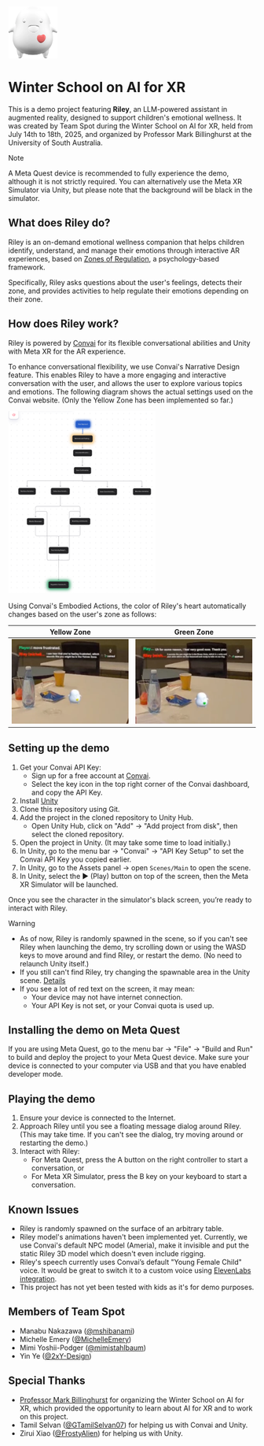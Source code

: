 <img src="public/riley.webp" alt="Riley (Character)" width="100">

# Winter School on AI for XR

This is a demo project featuring **Riley**, an LLM-powered assistant in augmented reality, designed to support children's emotional wellness. It was created by Team Spot during the Winter School on AI for XR, held from July 14th to 18th, 2025, and organized by Professor Mark Billinghurst at the University of South Australia.

> [!NOTE]
>
> A Meta Quest device is recommended to fully experience the demo, although it is not strictly required. You can alternatively use the Meta XR Simulator via Unity, but please note that the background will be black in the simulator.

## What does Riley do?

Riley is an on-demand emotional wellness companion that helps children identify, understand, and manage their emotions through interactive AR experiences, based on [Zones of Regulation](https://zonesofregulation.com), a psychology-based framework.

Specifically, Riley asks questions about the user's feelings, detects their zone, and provides activities to help regulate their emotions depending on their zone.

## How does Riley work?

Riley is powered by [Convai](https://www.convai.com/) for its flexible conversational abilities and Unity with Meta XR for the AR experience.

To enhance conversational flexibility, we use Convai's Narrative Design feature. This enables Riley to have a more engaging and interactive conversation with the user, and allows the user to explore various topics and emotions. The following diagram shows the actual settings used on the Convai website. (Only the Yellow Zone has been implemented so far.)

<img src="public/convai_narrative_design.webp" alt="Convai narrative design" width="300">

Using Convai's Embodied Actions, the color of Riley's heart automatically changes based on the user's zone as follows:

| Yellow Zone                               | Green Zone                              |
| ----------------------------------------- | --------------------------------------- |
| ![Riley Yellow](public/riley_yellow.webp) | ![Riley Green](public/riley_green.webp) |

## Setting up the demo

1. Get your Convai API Key:
   - Sign up for a free account at [Convai](https://convai.com).
   - Select the key icon in the top right corner of the Convai dashboard, and copy the API Key.
2. Install [Unity](https://unity.com/download)
3. Clone this repository using Git.
4. Add the project in the cloned repository to Unity Hub.
   - Open Unity Hub, click on "Add" → "Add project from disk", then select the cloned repository.
5. Open the project in Unity. (It may take some time to load initially.)
6. In Unity, go to the menu bar → "Convai" → "API Key Setup" to set the Convai API Key you copied earlier.
7. In Unity, go to the Assets panel → open `Scenes/Main` to open the scene.
8. In Unity, select the ▶️ (Play) button on top of the screen, then the Meta XR Simulator will be launched.

Once you see the character in the simulator's black screen, you’re ready to interact with Riley.

> [!WARNING]
>
> - As of now, Riley is randomly spawned in the scene, so if you can't see Riley when launching the demo, try scrolling down or using the WASD keys to move around and find Riley, or restart the demo. (No need to relaunch Unity itself.)
> - If you still can't find Riley, try changing the spawnable area in the Unity scene. [Details](public/how_to_change_spawnable_location.png)
> - If you see a lot of red text on the screen, it may mean:
>     - Your device may not have internet connection.
>     - Your API Key is not set, or your Convai quota is used up.

## Installing the demo on Meta Quest

If you are using Meta Quest, go to the menu bar → "File" → "Build and Run" to build and deploy the project to your Meta Quest device. Make sure your device is connected to your computer via USB and that you have enabled developer mode.

## Playing the demo

1. Ensure your device is connected to the Internet.
2. Approach Riley until you see a floating message dialog around Riley. (This may take time. If you can't see the dialog, try moving around or restarting the demo.)
3. Interact with Riley:
   - For Meta Quest, press the A button on the right controller to start a conversation, or
   - For Meta XR Simulator, press the B key on your keyboard to start a conversation.

## Known Issues

- Riley is randomly spawned on the surface of an arbitrary table.
- Riley model's animations haven't been implemented yet. Currently, we use Convai's default NPC model (Ameria), make it invisible and put the static Riley 3D model which doesn't even include rigging.
- Riley's speech currently uses Convai’s default "Young Female Child" voice. It would be great to switch it to a custom voice using [ElevenLabs integration](https://docs.convai.com/api-docs/plugins-and-integrations/other-integrations/third-party-api-integrations/elevenlabs-api-integration).
- This project has not yet been tested with kids as it's for demo purposes.

## Members of Team Spot

- Manabu Nakazawa ([@mshibanami](https://github.com/mshibanami))
- Michelle Emery ([@MichelleEmery](https://github.com/MichelleEmery))
- Mimi Yoshii-Podger ([@mimistahlbaum](https://github.com/mimistahlbaum))
- Yin Ye ([@2xY-Design](https://github.com/2xY-Design))

## Special Thanks

- [Professor Mark Billinghurst](https://people.unisa.edu.au/Mark.Billinghurst) for organizing the Winter School on AI for XR, which provided the opportunity to learn about AI for XR and to work on this project.
- Tamil Selvan ([@GTamilSelvan07](https://github.com/GTamilSelvan07)) for helping us with Convai and Unity.
- Zirui Xiao ([@FrostyAlien](https://github.com/FrostyAlien)) for helping us with Unity.
